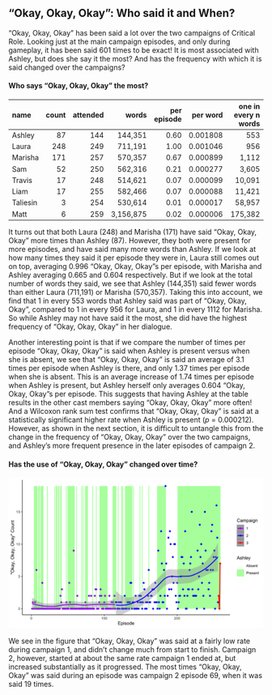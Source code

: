 
## “Okay, Okay, Okay”: Who said it and When?

“Okay, Okay, Okay” has been said a lot over the two campaigns of
Critical Role. Looking just at the main campaign episodes, and only
during gameplay, it has been said 601 times to be exact! It is most
associated with Ashley, but does she say it the most? And has the
frequency with which it is said changed over the campaigns?

#### Who says “Okay, Okay, Okay” the most?

| name     | count | attended |     words | per episode | per word | one in every n words |
|:---------|------:|---------:|----------:|------------:|---------:|---------------------:|
| Ashley   |    87 |      144 |   144,351 |        0.60 | 0.001808 |                  553 |
| Laura    |   248 |      249 |   711,191 |        1.00 | 0.001046 |                  956 |
| Marisha  |   171 |      257 |   570,357 |        0.67 | 0.000899 |                1,112 |
| Sam      |    52 |      250 |   562,316 |        0.21 | 0.000277 |                3,605 |
| Travis   |    17 |      248 |   514,621 |        0.07 | 0.000099 |               10,091 |
| Liam     |    17 |      255 |   582,466 |        0.07 | 0.000088 |               11,421 |
| Taliesin |     3 |      254 |   530,614 |        0.01 | 0.000017 |               58,957 |
| Matt     |     6 |      259 | 3,156,875 |        0.02 | 0.000006 |              175,382 |

It turns out that both Laura (248) and Marisha (171) have said “Okay,
Okay, Okay” more times than Ashley (87). However, they both were present
for more episodes, and have said many more words than Ashley. If we look
at how many times they said it per episode they were in, Laura still
comes out on top, averaging 0.996 “Okay, Okay, Okay”s per episode, with
Marisha and Ashley averaging 0.665 and 0.604 respectively. But if we
look at the total number of words they said, we see that Ashley
(144,351) said fewer words than either Laura (711,191) or Marisha
(570,357). Taking this into account, we find that 1 in every 553 words
that Ashley said was part of “Okay, Okay, Okay”, compared to 1 in every
956 for Laura, and 1 in every 1112 for Marisha. So while Ashley may not
have said it the most, she did have the highest frequency of “Okay,
Okay, Okay” in her dialogue.

Another interesting point is that if we compare the number of times per
episode “Okay, Okay, Okay” is said when Ashley is present versus when
she is absent, we see that “Okay, Okay, Okay” is said an average of 3.1
times per episode when Ashley is there, and only 1.37 times per episode
when she is absent. This is an average increase of 1.74 times per
episode when Ashley is present, but Ashley herself only averages 0.604
“Okay, Okay, Okay”s per episode. This suggests that having Ashley at the
table results in the other cast members saying “Okay, Okay, Okay” more
often! And a Wilcoxon rank sum test confirms that “Okay, Okay, Okay” is
said at a statistically significant higher rate when Ashley is present
(*p* = 0.000212). However, as shown in the next section, it is difficult
to untangle this from the change in the frequency of “Okay, Okay, Okay”
over the two campaigns, and Ashley’s more frequent presence in the later
episodes of campaign 2.

#### Has the use of “Okay, Okay, Okay” changed over time?

![Okay](../plots/okay_okay_okay.png)

We see in the figure that “Okay, Okay, Okay” was said at a fairly low
rate during campaign 1, and didn’t change much from start to finish.
Campaign 2, however, started at about the same rate campaign 1 ended at,
but increased substantially as it progressed. The most times “Okay,
Okay, Okay” was said during an episode was campaign 2 episode 69, when
it was said 19 times.
